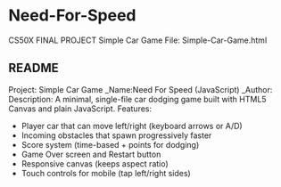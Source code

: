 # Need-For-Speed
CS50X FINAL PROJECT
Simple Car Game
File: Simple-Car-Game.html

README
--------------------
Project: Simple Car Game
_Name:Need For Speed (JavaScript)
_Author: <Reyhane Jafari>
Description:
 A minimal, single-file car dodging game built with HTML5 Canvas and plain JavaScript.
 Features:
 - Player car that can move left/right (keyboard arrows or A/D)
 - Incoming obstacles that spawn progressively faster
 - Score system (time-based + points for dodging)
 - Game Over screen and Restart button
 - Responsive canvas (keeps aspect ratio)
 - Touch controls for mobile (tap left/right sides)

